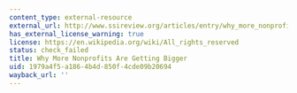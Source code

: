 ```yaml
---
content_type: external-resource
external_url: http://www.ssireview.org/articles/entry/why_more_nonprofits_are_getting_bigger
has_external_license_warning: true
license: https://en.wikipedia.org/wiki/All_rights_reserved
status: check_failed
title: Why More Nonprofits Are Getting Bigger
uid: 1979a4f5-a186-4b4d-850f-4cde09b20694
wayback_url: ''
---
```

